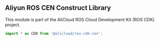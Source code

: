 ## Aliyun ROS CEN Construct Library

This module is part of the AliCloud ROS Cloud Development Kit (ROS CDK) project.

```ts
import * as CEN from '@alicloud/ros-cdk-cen';
```